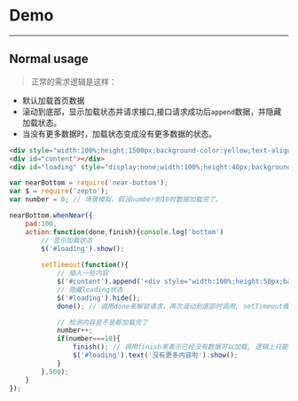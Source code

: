 # Demo

---

## Normal usage

> 正常的需求逻辑是这样：
+ 默认加载首页数据
+ 滚动到底部，显示加载状态并请求接口,接口请求成功后`append`数据，并隐藏加载状态。
+ 当没有更多数据时，加载状态变成没有更多数据的状态。


````html
<div style="width:100%;height:1500px;background-color:yellow;text-align:center;">占位区域</div>
<div id="content"></div>
<div id="loading" style="display:none;width:100%;height:40px;background-color:red;color:#fff;text-align:center;line-height:40px;">加载中</div>
````

````javascript
var nearBottom = require('near-bottom');
var $ = require('zepto');
var number = 0; // 场景模拟，假设number到10时数据加载完了。

nearBottom.whenNear({
	pad:100,
	action:function(done,finish){console.log('bottom')
		// 显示加载状态
		$('#loading').show();
		
		setTimeout(function(){
			// 插入一些内容
			$('#content').append('<div style="width:100%;height:50px;background-color:blue;color:#fff;text-align:center;">'+number+'</div>')
			// 隐藏loading状态
			$('#loading').hide();
			done(); // 调用done来解锁请求，再次滚动到底部时调用, setTimeout模拟异步请求

			// 检测内容是不是都加载完了
			number++;
			if(number===10){
				finish(); // 调用finish来表示已经没有数据可以加载, 逻辑上只能调用一次哦
				$('#loading').text('没有更多内容啦').show();
			}
		},500); 
	}
});
````
